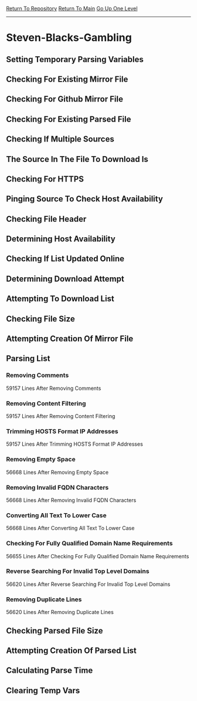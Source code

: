 [Return To Repository](https://github.com/deathbybandaid/piholeparser/)
[Return To Main](https://github.com/deathbybandaid/piholeparser/blob/master/RecentRunLogs/Mainlog.md)
[Go Up One Level](https://github.com/deathbybandaid/piholeparser/blob/master/RecentRunLogs/TopLevelScripts/30-Processing-External-Blacklists.md)
____________________________________
# Steven-Blacks-Gambling
## Setting Temporary Parsing Variables
## Checking For Existing Mirror File
## Checking For Github Mirror File
## Checking For Existing Parsed File
## Checking If Multiple Sources
## The Source In The File To Download Is
## Checking For HTTPS
## Pinging Source To Check Host Availability
## Checking File Header
## Determining Host Availability
## Checking If List Updated Online
## Determining Download Attempt
## Attempting To Download List
## Checking File Size
## Attempting Creation Of Mirror File
## Parsing List
### Removing Comments
59157 Lines After Removing Comments
### Removing Content Filtering
59157 Lines After Removing Content Filtering
### Trimming HOSTS Format IP Addresses
59157 Lines After Trimming HOSTS Format IP Addresses
### Removing Empty Space
56668 Lines After Removing Empty Space
### Removing Invalid FQDN Characters
56668 Lines After Removing Invalid FQDN Characters
### Converting All Text To Lower Case
56668 Lines After Converting All Text To Lower Case
### Checking For Fully Qualified Domain Name Requirements
56655 Lines After Checking For Fully Qualified Domain Name Requirements
### Reverse Searching For Invalid Top Level Domains
56620 Lines After Reverse Searching For Invalid Top Level Domains
### Removing Duplicate Lines
56620 Lines After Removing Duplicate Lines
## Checking Parsed File Size
## Attempting Creation Of Parsed List
## Calculating Parse Time
## Clearing Temp Vars
